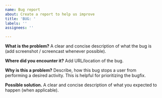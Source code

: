 ```yaml
---
name: Bug report
about: Create a report to help us improve
title: 'BUG: '
labels: ''
assignees: ''

---
```


**What is the problem?**
A clear and concise description of what the bug is (add screenshot / screencast whenever possible).

**Where did you encounter it?**
Add URL/location of the bug.

**Why is this a problem?**
Describe, how this bug stops a user from performing a desired activity.
This is helpful for prioritizing the bugfix.

**Possible solution.**
A clear and concise description of what you expected to happen (when applicable).
